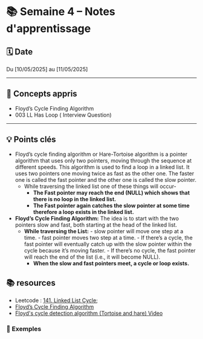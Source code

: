 # 📚 Semaine 4 – Notes d'apprentissage

## 🗓️ Date

Du [10/05/2025] au [11/05/2025]

---

## 🧠 Concepts appris

- Floyd’s Cycle Finding Algorithm
- 003 LL Has Loop ( Interview Question)

---

## 💡 Points clés

- Floyd’s cycle finding algorithm or Hare-Tortoise algorithm is a pointer algorithm that uses only two pointers, moving through the sequence at different speeds. This algorithm is used to find a loop in a linked list. It uses two pointers one moving twice as fast as the other one. The faster one is called the fast pointer and the other one is called the slow pointer.
  - While traversing the linked list one of these things will occur-
    - **The Fast pointer may reach the end (NULL) which shows that there is no loop in the linked list.**
    - **The Fast pointer again catches the slow pointer at some time therefore a loop exists in the linked list.**
- **Floyd’s Cycle Finding Algorithm:**
  The idea is to start with the two pointers slow and fast, both starting at the head of the linked list.
  - **While traversing the List:** - slow pointer will move one step at a time. - fast pointer moves two step at a time. - If there’s a cycle, the fast pointer will eventually catch up with the slow pointer within the cycle because it’s moving faster. - If there’s no cycle, the fast pointer will reach the end of the list (i.e., it will become NULL).
    - **When the slow and fast pointers meet, a cycle or loop exists.**

## 📚 resources

- Leetcode : [141. Linked List Cycle](https://leetcode.com/problems/linked-list-cycle/description/);
- [Floyd’s Cycle Finding Algorithm](https://www.geeksforgeeks.org/floyds-cycle-finding-algorithm/#algorithm)
- [Floyd's cycle detection algorithm (Tortoise and hare) Video](https://youtu.be/PvrxZaH_eZ4?si=mcwZbXWDBXVMVxnW)

### 📝 Exemples
